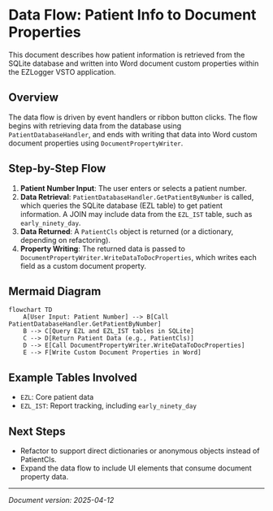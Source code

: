 # Data Flow: Patient Info to Document Properties

This document describes how patient information is retrieved from the SQLite database and written into Word document custom properties within the EZLogger VSTO application.

## Overview

The data flow is driven by event handlers or ribbon button clicks. The flow begins with retrieving data from the database using `PatientDatabaseHandler`, and ends with writing that data into Word custom document properties using `DocumentPropertyWriter`.

## Step-by-Step Flow

1. **Patient Number Input**: The user enters or selects a patient number.
2. **Data Retrieval**: `PatientDatabaseHandler.GetPatientByNumber` is called, which queries the SQLite database (EZL table) to get patient information. A JOIN may include data from the `EZL_IST` table, such as `early_ninety_day`.
3. **Data Returned**: A `PatientCls` object is returned (or a dictionary, depending on refactoring).
4. **Property Writing**: The returned data is passed to `DocumentPropertyWriter.WriteDataToDocProperties`, which writes each field as a custom document property.

## Mermaid Diagram

```mermaid
flowchart TD
    A[User Input: Patient Number] --> B[Call PatientDatabaseHandler.GetPatientByNumber]
    B --> C[Query EZL and EZL_IST tables in SQLite]
    C --> D[Return Patient Data (e.g., PatientCls)]
    D --> E[Call DocumentPropertyWriter.WriteDataToDocProperties]
    E --> F[Write Custom Document Properties in Word]
```

## Example Tables Involved

- `EZL`: Core patient data
- `EZL_IST`: Report tracking, including `early_ninety_day`

## Next Steps

- Refactor to support direct dictionaries or anonymous objects instead of PatientCls.
- Expand the data flow to include UI elements that consume document property data.

---

*Document version: 2025-04-12*

